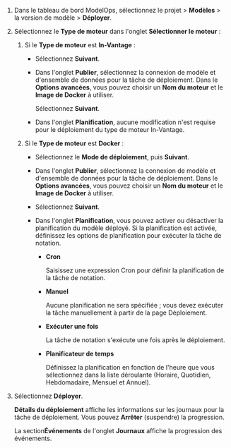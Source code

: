 1.  Dans le tableau de bord ModelOps, sélectionnez le projet \> **Modèles** \> la version de modèle \> **Déployer**.

2.  Sélectionnez le **Type de moteur** dans l'onglet **Sélectionner le moteur** :

    1.  Si le **Type de moteur** est **In-Vantage** :

        -   Sélectionnez **Suivant**.

        -   Dans l'onglet **Publier**, sélectionnez la connexion de modèle et d'ensemble de données pour la tâche de déploiement. Dans le **Options avancées**, vous pouvez choisir un **Nom du moteur** et le **Image de Docker** à utiliser.

            Sélectionnez **Suivant**.

        -   Dans l'onglet **Planification**, aucune modification n'est requise pour le déploiement du type de moteur In-Vantage.

    2.  Si le **Type de moteur** est **Docker** :

        -   Sélectionnez le **Mode de déploiement**, puis **Suivant**.

        -   Dans l'onglet **Publier**, sélectionnez la connexion de modèle et d'ensemble de données pour la tâche de déploiement. Dans le **Options avancées**, vous pouvez choisir un **Nom du moteur** et le **Image de Docker** à utiliser.

        -   Sélectionnez **Suivant**.

        -   Dans l'onglet **Planification**, vous pouvez activer ou désactiver la planification du modèle déployé. Si la planification est activée, définissez les options de planification pour exécuter la tâche de notation.

            -   **Cron**

                Saisissez une expression Cron pour définir la planification de la tâche de notation.

            -   **Manuel**

                Aucune planification ne sera spécifiée ; vous devez exécuter la tâche manuellement à partir de la page Déploiement.

            -   **Exécuter une fois**

                La tâche de notation s'exécute une fois après le déploiement.

            -   **Planificateur de temps**

                Définissez la planification en fonction de l'heure que vous sélectionnez dans la liste déroulante (Horaire, Quotidien, Hebdomadaire, Mensuel et Annuel).

3.  Sélectionnez **Déployer**.

    **Détails du déploiement** affiche les informations sur les journaux pour la tâche de déploiement. Vous pouvez **Arrêter** (suspendre) la progression.

    La section**Événements** de l'onglet **Journaux** affiche la progression des événements.
